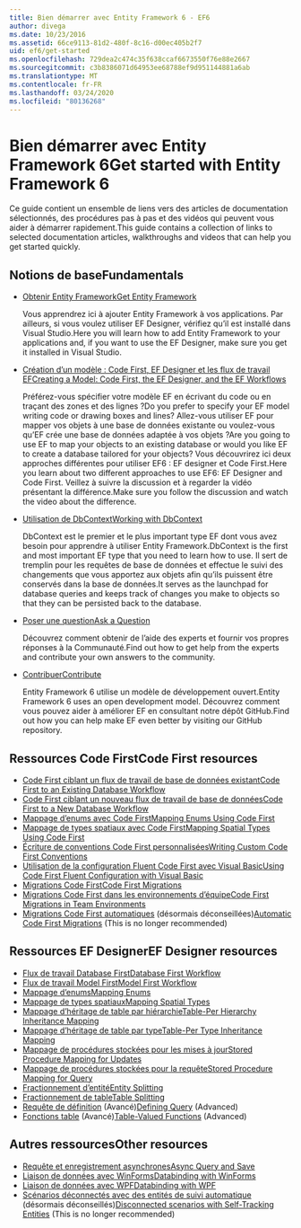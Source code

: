 ```yaml
---
title: Bien démarrer avec Entity Framework 6 - EF6
author: divega
ms.date: 10/23/2016
ms.assetid: 66ce9113-81d2-480f-8c16-d00ec405b2f7
uid: ef6/get-started
ms.openlocfilehash: 729dea2c474c35f638ccaf6673550f76e88e2667
ms.sourcegitcommit: c3b8386071d64953ee68788ef9d951144881a6ab
ms.translationtype: MT
ms.contentlocale: fr-FR
ms.lasthandoff: 03/24/2020
ms.locfileid: "80136268"
---
```

# <a name="get-started-with-entity-framework-6"></a><span data-ttu-id="e996d-102">Bien démarrer avec Entity Framework 6</span><span class="sxs-lookup"><span data-stu-id="e996d-102">Get started with Entity Framework 6</span></span>

<span data-ttu-id="e996d-103">Ce guide contient un ensemble de liens vers des articles de documentation sélectionnés, des procédures pas à pas et des vidéos qui peuvent vous aider à démarrer rapidement.</span><span class="sxs-lookup"><span data-stu-id="e996d-103">This guide contains a collection of links to selected documentation articles, walkthroughs and videos that can help you get started quickly.</span></span>

## <a name="fundamentals"></a><span data-ttu-id="e996d-104">Notions de base</span><span class="sxs-lookup"><span data-stu-id="e996d-104">Fundamentals</span></span>

* [<span data-ttu-id="e996d-105">Obtenir Entity Framework</span><span class="sxs-lookup"><span data-stu-id="e996d-105">Get Entity Framework</span></span>](~/ef6/fundamentals/install.md)

  <span data-ttu-id="e996d-106">Vous apprendrez ici à ajouter Entity Framework à vos applications. Par ailleurs, si vous voulez utiliser EF Designer, vérifiez qu’il est installé dans Visual Studio.</span><span class="sxs-lookup"><span data-stu-id="e996d-106">Here you will learn how to add Entity Framework to your applications and, if you want to use the EF Designer, make sure you get it installed in Visual Studio.</span></span>

* [<span data-ttu-id="e996d-107">Création d’un modèle : Code First, EF Designer et les flux de travail EF</span><span class="sxs-lookup"><span data-stu-id="e996d-107">Creating a Model: Code First, the EF Designer, and the EF Workflows</span></span>](~/ef6/modeling/index.md)

  <span data-ttu-id="e996d-108">Préférez-vous spécifier votre modèle EF en écrivant du code ou en traçant des zones et des lignes ?</span><span class="sxs-lookup"><span data-stu-id="e996d-108">Do you prefer to specify your EF model writing code or drawing boxes and lines?</span></span>
<span data-ttu-id="e996d-109">Allez-vous utiliser EF pour mapper vos objets à une base de données existante ou voulez-vous qu’EF crée une base de données adaptée à vos objets ?</span><span class="sxs-lookup"><span data-stu-id="e996d-109">Are you going to use EF to map your objects to an existing database or would you like EF to create a database tailored for your objects?</span></span>
<span data-ttu-id="e996d-110">Vous découvrirez ici deux approches différentes pour utiliser EF6 : EF designer et Code First.</span><span class="sxs-lookup"><span data-stu-id="e996d-110">Here you learn about two different approaches to use EF6: EF Designer and Code First.</span></span>
<span data-ttu-id="e996d-111">Veillez à suivre la discussion et à regarder la vidéo présentant la différence.</span><span class="sxs-lookup"><span data-stu-id="e996d-111">Make sure you follow the discussion and watch the video about the difference.</span></span>

* [<span data-ttu-id="e996d-112">Utilisation de DbContext</span><span class="sxs-lookup"><span data-stu-id="e996d-112">Working with DbContext</span></span>](~/ef6/fundamentals/working-with-dbcontext.md)

  <span data-ttu-id="e996d-113">DbContext est le premier et le plus important type EF dont vous avez besoin pour apprendre à utiliser Entity Framework.</span><span class="sxs-lookup"><span data-stu-id="e996d-113">DbContext is the first and most important EF type that you need to learn how to use.</span></span> <span data-ttu-id="e996d-114">Il sert de tremplin pour les requêtes de base de données et effectue le suivi des changements que vous apportez aux objets afin qu’ils puissent être conservés dans la base de données.</span><span class="sxs-lookup"><span data-stu-id="e996d-114">It serves as the launchpad for database queries and keeps track of changes you make to objects so that they can be persisted back to the database.</span></span>

* [<span data-ttu-id="e996d-115">Poser une question</span><span class="sxs-lookup"><span data-stu-id="e996d-115">Ask a Question</span></span>](~/ef6/resources/get-help.md)

  <span data-ttu-id="e996d-116">Découvrez comment obtenir de l’aide des experts et fournir vos propres réponses à la Communauté.</span><span class="sxs-lookup"><span data-stu-id="e996d-116">Find out how to get help from the experts and contribute your own answers to the community.</span></span>

* [<span data-ttu-id="e996d-117">Contribuer</span><span class="sxs-lookup"><span data-stu-id="e996d-117">Contribute</span></span>](https://github.com/aspnet/EntityFramework6/)

  <span data-ttu-id="e996d-118">Entity Framework 6 utilise un modèle de développement ouvert.</span><span class="sxs-lookup"><span data-stu-id="e996d-118">Entity Framework 6 uses an open development model.</span></span> <span data-ttu-id="e996d-119">Découvrez comment vous pouvez aider à améliorer EF en consultant notre dépôt GitHub.</span><span class="sxs-lookup"><span data-stu-id="e996d-119">Find out how you can help make EF even better by visiting our GitHub repository.</span></span>

## <a name="code-first-resources"></a><span data-ttu-id="e996d-120">Ressources Code First</span><span class="sxs-lookup"><span data-stu-id="e996d-120">Code First resources</span></span>

  - [<span data-ttu-id="e996d-121">Code First ciblant un flux de travail de base de données existant</span><span class="sxs-lookup"><span data-stu-id="e996d-121">Code First to an Existing Database Workflow</span></span>](~/ef6/modeling/code-first/workflows/existing-database.md)
  - [<span data-ttu-id="e996d-122">Code First ciblant un nouveau flux de travail de base de données</span><span class="sxs-lookup"><span data-stu-id="e996d-122">Code First to a New Database Workflow</span></span>](~/ef6/modeling/code-first/workflows/new-database.md)
  - [<span data-ttu-id="e996d-123">Mappage d’enums avec Code First</span><span class="sxs-lookup"><span data-stu-id="e996d-123">Mapping Enums Using Code First</span></span>](~/ef6/modeling/code-first/data-types/enums.md)
  - [<span data-ttu-id="e996d-124">Mappage de types spatiaux avec Code First</span><span class="sxs-lookup"><span data-stu-id="e996d-124">Mapping Spatial Types Using Code First</span></span>](~/ef6/modeling/code-first/data-types/spatial.md)
  - [<span data-ttu-id="e996d-125">Écriture de conventions Code First personnalisées</span><span class="sxs-lookup"><span data-stu-id="e996d-125">Writing Custom Code First Conventions</span></span>](~/ef6/modeling/code-first/conventions/custom.md)
  - [<span data-ttu-id="e996d-126">Utilisation de la configuration Fluent Code First avec Visual Basic</span><span class="sxs-lookup"><span data-stu-id="e996d-126">Using Code First Fluent Configuration with Visual Basic</span></span>](~/ef6/modeling/code-first/fluent/vb.md)
  - [<span data-ttu-id="e996d-127">Migrations Code First</span><span class="sxs-lookup"><span data-stu-id="e996d-127">Code First Migrations</span></span>](~/ef6/modeling/code-first/migrations/index.md)
  - [<span data-ttu-id="e996d-128">Migrations Code First dans les environnements d’équipe</span><span class="sxs-lookup"><span data-stu-id="e996d-128">Code First Migrations in Team Environments</span></span>](~/ef6/modeling/code-first/migrations/teams.md)
  - <span data-ttu-id="e996d-129">[Migrations Code First automatiques](~/ef6/modeling/code-first/migrations/automatic.md) (désormais déconseillées)</span><span class="sxs-lookup"><span data-stu-id="e996d-129">[Automatic Code First Migrations](~/ef6/modeling/code-first/migrations/automatic.md) (This is no longer recommended)</span></span>

## <a name="ef-designer-resources"></a><span data-ttu-id="e996d-130">Ressources EF Designer</span><span class="sxs-lookup"><span data-stu-id="e996d-130">EF Designer resources</span></span>
  - [<span data-ttu-id="e996d-131">Flux de travail Database First</span><span class="sxs-lookup"><span data-stu-id="e996d-131">Database First Workflow</span></span>](~/ef6/modeling/designer/workflows/database-first.md)
  - [<span data-ttu-id="e996d-132">Flux de travail Model First</span><span class="sxs-lookup"><span data-stu-id="e996d-132">Model First Workflow</span></span>](~/ef6/modeling/designer/workflows/model-first.md)
  - [<span data-ttu-id="e996d-133">Mappage d’enums</span><span class="sxs-lookup"><span data-stu-id="e996d-133">Mapping Enums</span></span>](~/ef6/modeling/designer/data-types/enums.md)
  - [<span data-ttu-id="e996d-134">Mappage de types spatiaux</span><span class="sxs-lookup"><span data-stu-id="e996d-134">Mapping Spatial Types</span></span>](~/ef6/modeling/designer/data-types/spatial.md)
  - [<span data-ttu-id="e996d-135">Mappage d’héritage de table par hiérarchie</span><span class="sxs-lookup"><span data-stu-id="e996d-135">Table-Per Hierarchy Inheritance Mapping</span></span>](~/ef6/modeling/designer/inheritance/tph.md)
  - [<span data-ttu-id="e996d-136">Mappage d’héritage de table par type</span><span class="sxs-lookup"><span data-stu-id="e996d-136">Table-Per Type Inheritance Mapping</span></span>](~/ef6/modeling/designer/inheritance/tpt.md)
  - [<span data-ttu-id="e996d-137">Mappage de procédures stockées pour les mises à jour</span><span class="sxs-lookup"><span data-stu-id="e996d-137">Stored Procedure Mapping for Updates</span></span>](~/ef6/modeling/designer/stored-procedures/cud.md)
  - [<span data-ttu-id="e996d-138">Mappage de procédures stockées pour la requête</span><span class="sxs-lookup"><span data-stu-id="e996d-138">Stored Procedure Mapping for Query</span></span>](~/ef6/modeling/designer/stored-procedures/query.md)
  - [<span data-ttu-id="e996d-139">Fractionnement d’entité</span><span class="sxs-lookup"><span data-stu-id="e996d-139">Entity Splitting</span></span>](~/ef6/modeling/designer/entity-splitting.md)
  - [<span data-ttu-id="e996d-140">Fractionnement de table</span><span class="sxs-lookup"><span data-stu-id="e996d-140">Table Splitting</span></span>](~/ef6/modeling/designer/table-splitting.md)
  - <span data-ttu-id="e996d-141">[Requête de définition](~/ef6/modeling/designer/advanced/defining-query.md) (Avancé)</span><span class="sxs-lookup"><span data-stu-id="e996d-141">[Defining Query](~/ef6/modeling/designer/advanced/defining-query.md) (Advanced)</span></span>
  - <span data-ttu-id="e996d-142">[Fonctions table](~/ef6/modeling/designer/advanced/tvfs.md) (Avancé)</span><span class="sxs-lookup"><span data-stu-id="e996d-142">[Table-Valued Functions](~/ef6/modeling/designer/advanced/tvfs.md) (Advanced)</span></span>

## <a name="other-resources"></a><span data-ttu-id="e996d-143">Autres ressources</span><span class="sxs-lookup"><span data-stu-id="e996d-143">Other resources</span></span>
  - [<span data-ttu-id="e996d-144">Requête et enregistrement asynchrones</span><span class="sxs-lookup"><span data-stu-id="e996d-144">Async Query and Save</span></span>](~/ef6/fundamentals/async.md)
  - [<span data-ttu-id="e996d-145">Liaison de données avec WinForms</span><span class="sxs-lookup"><span data-stu-id="e996d-145">Databinding with WinForms</span></span>](~/ef6/fundamentals/databinding/winforms.md)
  - [<span data-ttu-id="e996d-146">Liaison de données avec WPF</span><span class="sxs-lookup"><span data-stu-id="e996d-146">Databinding with WPF</span></span>](~/ef6/fundamentals/databinding/wpf.md)
  - <span data-ttu-id="e996d-147">[Scénarios déconnectés avec des entités de suivi automatique](~/ef6/fundamentals/disconnected-entities/self-tracking-entities/walkthrough.md) (désormais déconseillés)</span><span class="sxs-lookup"><span data-stu-id="e996d-147">[Disconnected scenarios with Self-Tracking Entities](~/ef6/fundamentals/disconnected-entities/self-tracking-entities/walkthrough.md) (This is no longer recommended)</span></span>
